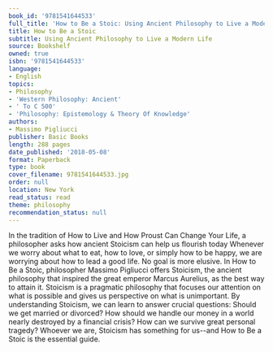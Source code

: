 ```yaml
---
book_id: '9781541644533'
full_title: 'How to Be a Stoic: Using Ancient Philosophy to Live a Modern Life'
title: How to Be a Stoic
subtitle: Using Ancient Philosophy to Live a Modern Life
source: Bookshelf
owned: true
isbn: '9781541644533'
language:
- English
topics:
- Philosophy
- 'Western Philosophy: Ancient'
- ' To C 500'
- 'Philosophy: Epistemology & Theory Of Knowledge'
authors:
- Massimo Pigliucci
publisher: Basic Books
length: 288 pages
date_published: '2018-05-08'
format: Paperback
type: book
cover_filename: 9781541644533.jpg
order: null
location: New York
read_status: read
theme: philosophy
recommendation_status: null
---
```

In the tradition of How to Live and How Proust Can Change Your Life, a philosopher asks how ancient Stoicism can help us flourish today
Whenever we worry about what to eat, how to love, or simply how to be happy, we are worrying about how to lead a good life. No goal is more elusive. In How to Be a Stoic, philosopher Massimo Pigliucci offers Stoicism, the ancient philosophy that inspired the great emperor Marcus Aurelius, as the best way to attain it. Stoicism is a pragmatic philosophy that focuses our attention on what is possible and gives us perspective on what is unimportant. By understanding Stoicism, we can learn to answer crucial questions: Should we get married or divorced? How should we handle our money in a world nearly destroyed by a financial crisis? How can we survive great personal tragedy? Whoever we are, Stoicism has something for us--and How to Be a Stoic is the essential guide.
